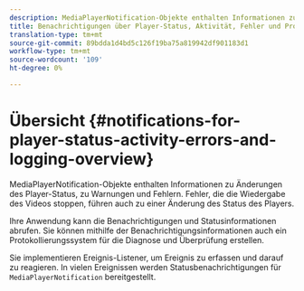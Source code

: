 ```yaml
---
description: MediaPlayerNotification-Objekte enthalten Informationen zu Änderungen des Player-Status, zu Warnungen und Fehlern. Fehler, die die Wiedergabe des Videos stoppen, führen auch zu einer Änderung des Status des Players.
title: Benachrichtigungen über Player-Status, Aktivität, Fehler und Protokollierung
translation-type: tm+mt
source-git-commit: 89bdda1d4bd5c126f19ba75a819942df901183d1
workflow-type: tm+mt
source-wordcount: '109'
ht-degree: 0%

---
```



# Übersicht {#notifications-for-player-status-activity-errors-and-logging-overview}

MediaPlayerNotification-Objekte enthalten Informationen zu Änderungen des Player-Status, zu Warnungen und Fehlern. Fehler, die die Wiedergabe des Videos stoppen, führen auch zu einer Änderung des Status des Players.

Ihre Anwendung kann die Benachrichtigungen und Statusinformationen abrufen. Sie können mithilfe der Benachrichtigungsinformationen auch ein Protokollierungssystem für die Diagnose und Überprüfung erstellen.

Sie implementieren Ereignis-Listener, um Ereignis zu erfassen und darauf zu reagieren. In vielen Ereignissen werden Statusbenachrichtigungen für `MediaPlayerNotification` bereitgestellt.